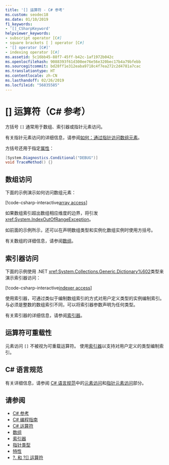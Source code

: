```yaml
---
title: '[] 运算符 - C# 参考'
ms.custom: seodec18
ms.date: 01/10/2019
f1_keywords:
- '[]_CSharpKeyword'
helpviewer_keywords:
- subscript operator [C#]
- square brackets [ ] operator [C#]
- '[] operator [C#]'
- indexing operator [C#]
ms.assetid: 5c16bb45-88f7-45ff-b42c-1af1972b042c
ms.openlocfilehash: 9088393f61d300ee76e56e320bec17b4a79bfebb
ms.sourcegitcommit: bd28ff1e312eaba9718c4f7ea272c2d4781a7cac
ms.translationtype: HT
ms.contentlocale: zh-CN
ms.lasthandoff: 02/26/2019
ms.locfileid: "56835585"
---
```

# <a name="-operator-c-reference"></a>[] 运算符（C# 参考）

方括号 `[]` 通常用于数组、索引器或指针元素访问。

有关指针元素访问的详细信息，请参阅[如何：通过指针访问数组元素](../../programming-guide/unsafe-code-pointers/how-to-access-an-array-element-with-a-pointer.md)。

方括号还用于指定[属性](../../programming-guide/concepts/attributes/index.md)：

```csharp
[System.Diagnostics.Conditional("DEBUG")]
void TraceMethod() {}
```

## <a name="array-access"></a>数组访问

下面的示例演示如何访问数组元素：

[!code-csharp-interactive[array access](~/samples/snippets/csharp/language-reference/operators/IndexOperatorExamples.cs#Arrays)]

如果数组索引超出数组相应维度的边界，将引发 <xref:System.IndexOutOfRangeException>。

如前面的示例所示，还可以在声明数组类型和实例化数组实例时使用方括号。

有关数组的详细信息，请参阅[数组](../../programming-guide/arrays/index.md)。

## <a name="indexer-access"></a>索引器访问

下面的示例使用 .NET <xref:System.Collections.Generic.Dictionary%602>类型来演示索引器访问：

[!code-csharp-interactive[indexer access](~/samples/snippets/csharp/language-reference/operators/IndexOperatorExamples.cs#Indexers)]

使用索引器，可通过类似于编制数组索引的方式对用户定义类型的实例编制索引。 与必须是整数的数组索引不同，可以将索引器参数声明为任何类型。

有关索引器的详细信息，请参阅[索引器](../../programming-guide/indexers/index.md)。

## <a name="operator-overloadability"></a>运算符可重载性

元素访问 `[]` 不被视为可重载运算符。 使用[索引器](../../programming-guide/indexers/index.md)以支持对用户定义的类型编制索引。

## <a name="c-language-specification"></a>C# 语言规范

有关详细信息，请参阅 [C# 语言规范](../language-specification/index.md)中的[元素访问](~/_csharplang/spec/expressions.md#element-access)和[指针元素访问](~/_csharplang/spec/unsafe-code.md#pointer-element-access)部分。

## <a name="see-also"></a>请参阅

- [C# 参考](../index.md)
- [C# 编程指南](../../programming-guide/index.md)
- [C# 运算符](index.md)
- [数组](../../programming-guide/arrays/index.md)
- [索引器](../../programming-guide/indexers/index.md)
- [指针类型](../../programming-guide/unsafe-code-pointers/pointer-types.md)
- [特性](../../programming-guide/concepts/attributes/index.md)
- [?. 和 ?[] 运算符](null-conditional-operators.md)